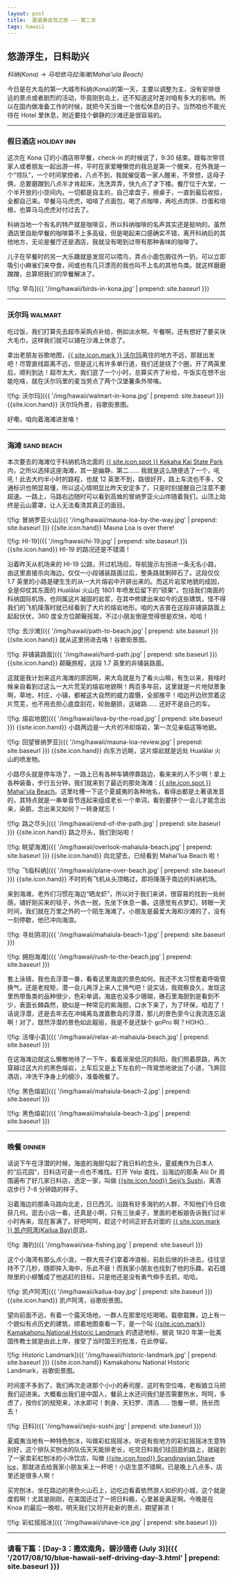 ```yaml
---
layout: post
title:  夏威夷自驾之旅 —— 第二天
tags: hawaii
---
```


## 悠游浮生，日料助兴

_科纳(Kona) -> 马哈依乌拉海滩(Mahai'ula Beach)_

今日是在大岛的第一大城市科纳(Kona)的第一天，主要以调整为主，没有安排很远的景点或者剧烈的活动，毕竟刚到岛上，还不知道这时差对咱有多大的影响。所以在国内做准备工作的时候，就把今天当做一个放松休息的日子。当然咱也不能光待在 Hotel 里休息，附近要找个僻静的沙滩还是很容易的。
<!--more-->

---

### 假日酒店 <small>HOLIDAY INN</small>
这次在 Kona 订的小酒店带早餐，check-in 的时候说了，9:30 结束。跟每次带领家人或者朋友一起出游一样，平时在家爱睡懒觉的我总是第一个醒来，在外我是一个“领队”，一个时间掌控者，八点不到，我就催促着一家人醒来，不曾想，这母子俩，总要磨蹭到八点半才肯起床，洗洗弄弄，快九点了才下楼。餐厅位于大堂，一个半开放的小空间内。一切都是自主的，自己拿盘子，擦桌子，一直到最后收拾，全都自己来。早餐马马虎虎，咱啃了点面包，喝了点咖啡，再吃点肉饼、炒蛋和培根，也算马马虎虎对付过去了。

科纳当地一个有名的特产就是咖啡豆，所以科纳咖啡的名声其实还是挺响的。虽然酒店里自助早餐的咖啡算不上多高级，但是喝起来口感确实不错，离开科纳后的其他地方，无论是餐厅还是酒店，我就没有喝到过带有那种香味的咖啡了。

儿子在早餐时的另一大乐趣就是发现可以喂鸟，弄点小面包屑往外一扔，可以立即吸引小麻雀们来夺食，间或也有几只漂亮的我也叫不上名的其他鸟类。就这样磨磨蹭蹭，总算把我们的早餐解决了。

![fig: 早鸟]({{ '/img/hawaii/birds-in-kona.jpg' | prepend: site.baseurl }})

---

### 沃尔玛 <small>WALMART</small>
吃过饭，我们打算先去超市采购点补给，例如淡水啊，午餐啊，还有想好了要买块大毛巾，这样我们就可以铺在沙滩上休息了。

拿出老朋友谷歌地图，[{{ site.icon.mark }} 沃尔玛](https://goo.gl/DMZmTC)离住的地方不远，那就出发吧！尽管直线距离不远，但是这儿有许多单行道，我们还是绕了个圈，开了两英里后，顺利到达！超市太大，我们逛了一个小时，总算买齐了补给，午饭实在想不出能吃啥，就在沃尔玛里的麦当劳点了两个汉堡薯条外带咯。

![fig: 沃尔玛]({{ '/img/hawaii/walmart-in-kona.jpg' | prepend: site.baseurl }})
{{site.icon.hand}} <span>沃尔玛外景，谷歌街景图。</span>

好嘞，咱向着海滩进发咯！

---

### 海滩 <small>SAND BEACH</small>
本次要去的海滩位于科纳机场北面的 [{{ site.icon.spot }} Kekaha Kai State Park](https://goo.gl/jP7iJ4) 内，之所以选择这座海滩，其一是幽静，第二…… 我就是这么随便选了一个，吼吼！此去大约半小时的路程，也就 12 英里不到，路很好开，路上车流也不多，交通标识也明显易懂，所以这心情明显比昨天安定多了，只是时刻提醒自己注意不要超速。一路上，马路右边随时可以看到高耸的冒纳罗亚火山伴随着我们，山顶上始终是云山雾罩，让人无法看清其真正的面目。

![fig: 冒纳罗亚火山]({{ '/img/hawaii/mauna-loa-by-the-way.jpg' | prepend: site.baseurl }})
{{site.icon.hand}} <span>Mauna Loa is over there!</span>

![fig: HI-19]({{ '/img/hawaii/hi-19.jpg' | prepend: site.baseurl }})
{{site.icon.hand}} <span>HI-19 的路况还是不错滴！</span>

沿着昨天从机场来的 HI-19 公路，开过机场后，导航提示左拐进一条无名小路，由这里直接杀向海边。仅仅一小段铺装路面过后，整条路就剩碎石了。这段仅仅 1.7 英里的小路是硬生生的从一大片熔岩中开辟出来的。而这片岩浆地貌的成因，全是仰仗其东面的 Hualālai 火山在 1801 年喷发后留下的“硕果”。包括我们南面的科纳国际机场，也同属这片凝固的岩浆，在其中修建出来如今的这些建筑，怪不得我们的飞机降落时就已经看到了大片的熔岩地形。咱的大吉普在这段非铺装路面上起起伏伏，360 度全方位颠簸摇晃，不过小朋友倒是觉得很是欢快，哈哈！

![fig: 去沙滩]({{ '/img/hawaii/path-to-beach.jpg' | prepend: site.baseurl }})
{{site.icon.hand}} <span>就从这里拐进去咯！谷歌街景图。</span>

![fig: 非铺装路面]({{ '/img/hawaii/hard-path.jpg' | prepend: site.baseurl }})
{{site.icon.hand}} <span>颠簸旅程，这段 1.7 英里的非铺装路面。</span>

这就是我计划来这片海滩的原因啊，来大岛就是为了看火山嘛，有生以来，我啥时候亲自看到过这么一大片荒芜的熔岩地貌啊！两百多年前，这里就是一片地狱景象啊，草地，村庄，小镇，都被这大自然的威力震慑，全部推平！咱边开边欣赏着这片荒芜，也不用去担心底盘刮花，轮胎磨损，这破路…… 还好不是自己的车。

![fig: 熔岩地貌]({{ '/img/hawaii/lava-by-the-road.jpg' | prepend: site.baseurl }})
{{site.icon.hand}} <span>小路两边是一大片的冷却熔岩，第一次见亲临这等地貌。</span>

![fig: 回望冒纳罗亚]({{ '/img/hawaii/mauna-loa-review.jpg' | prepend: site.baseurl }})
{{site.icon.hand}} <span>向东方远眺，这片熔岩就是远处 Hualālai 火山的喷发物。</span>

小路尽头就是停车场了，一路上已有各种车辆停靠路边，看来来的人不少啊！拿上各种装备，步行五分钟，我们就来到了最近的那处海滩：[{{ site.icon.spot }} Mahai'ula Beach](https://goo.gl/Tu2Sut)。这里吐槽一下这个夏威夷的各种地名，看得出都是土著语发音的，其特点就是一串单音节连起来组成老长一个单词，看到要拼个一会儿才能念出来，染鹅，念出来又如何？一转身就忘！

![fig: 路之尽头]({{ '/img/hawaii/end-of-the-path.jpg' | prepend: site.baseurl }})
{{site.icon.hand}} <span>路之尽头，我们到站啦！</span>

![fig: 眺望海滩]({{ '/img/hawaii/overlook-mahaiula-beach.jpg' | prepend: site.baseurl }})
{{site.icon.hand}} <span>向北望去，已经看到 Mahai'lua Beach 啦！</span>

![fig: 飞临科纳]({{ '/img/hawaii/plane-over-beach.jpg' | prepend: site.baseurl }})
{{site.icon.hand}} <span>不时的有飞机从头顶略过，即将降落于南边的科纳机场。</span>

来到海滩，老外们习惯在海边“晒龙虾”，所以对于我们来讲，很容易的找到一处树荫，铺好刚买来的毯子，外衣一脱，先坐下休息一番。这感觉有点梦幻，转眼一天时间，我们就在万里之外的一个陌生海滩了。小朋友是最爱大海和沙滩的了，没有一刻停歇，他已冲向海浪。

![fig: 寻处阴凉]({{ '/img/hawaii/mahaiula-beach-1.jpg' | prepend: site.baseurl }})

![fig: 拥抱海滩]({{ '/img/hawaii/rush-to-the-beach.jpg' | prepend: site.baseurl }})

套上泳镜，我也去浮潜一番，看看这里海底的景色如何。我还不太习惯套着呼吸管换气，还是老规矩，潜一会儿再浮上来人工换气吧！说实话，我观察良久，发现这里热带鱼类的品种很少，色彩单调，海底也没多少珊瑚，礁石里海胆到是看到不少，表面长棘森然，貌似是一种常见的紫海胆，口水下来了，为了环保，咱忍了！话说浮潜，还是去年去在冲绳离岛渡嘉敷岛的浮潜，那儿的景色至今让我流连忘返啊！对了，既然浮潜的景色如此靓丽，我是不是还缺个 goPro 啊？HOHO...

![fig: 活埋小袁]({{ '/img/hawaii/relax-at-mahaiula-beach.jpg' | prepend: site.baseurl }})

在这海滩边就这么懒散地待了一下午，看着渐渐低沉的斜阳，我们照着原路，再次穿越过这大片的黑色熔岩，上车后又是上下左右的一阵晃悠地驶出了小道，飞奔回酒店，冲洗干净身上的细沙，准备晚餐了。

![fig: 黑色熔岩]({{ '/img/hawaii/mahaiula-beach-2.jpg' | prepend: site.baseurl }})

![fig: 黑色熔岩]({{ '/img/hawaii/mahaiula-beach-3.jpg' | prepend: site.baseurl }})

---

### 晚餐 <small>DINNER</small>

话说下午在浮潜的时候，海底的海胆勾起了我日料的念头，夏威夷作为日本人的“后花园”，日料店可是一点也不难找。打开 Yelp 查找，沿海边的那条 Alii Dr 周围遍布了好几家日料店，选定一家，叫做 [{{site.icon.food}} Seiji’s Sushi](https://goo.gl/UAZuUn)，离酒店步行 7-8 分钟路的样子。

沿着海边的那条马路向北走，日已西沉，沿路有好多海钓的人群，不知他们今日收获几何。逛去小店一看，还真是小啊，只有三张桌子，里面的老板娘告诉我们过半小时再来，现在客满了。好吧呵呵，趁这个时间正好去对面的 [{{ site.icon.mark }} 凯卢阿湾(Kailua Bay)](https://goo.gl/L1T7Yv)逛逛。

![fig: 海钓]({{ '/img/hawaii/sea-fishing.jpg' | prepend: site.baseurl }})

这个小海湾有那么点小浪，一群大孩子们拿着冲浪板，前赴后继的扑进去，往往坚持不了几秒，随即摔入海中，乐此不疲！而我家小朋友也找到了他的乐趣，岩石缝隙里的小螃蟹成了他追赶的目标，只是他还是没有勇气伸手去抓，哈哈。

![fig: 凯卢阿湾]({{ '/img/hawaii/kailua-bay.jpg' | prepend: site.baseurl }})
{{site.icon.hand}} <span>凯卢阿湾，谷歌街景图。</span>

望向前面不远，有着一个露天场地，一群人在那里吃吃喝喝，载歌载舞，边上有一个貌似有点历史的建筑，顺着地图查看一下，是一个叫 [{{site.icon.mark}} Kamakahonu National Historic Landmark](https://goo.gl/V1moE8) 的遗迹地标，据说 1820 年第一批美国传教士就是由此上岸，接受了当时国王的批准，在此停留。

![fig: Historic Landmark]({{ '/img/hawaii/historic-landmark.jpg' | prepend: site.baseurl }})
{{site.icon.hand}} <span>Kamakahonu National Historic Landmark，谷歌街景图。</span>

时间差不多到了，我们再次走进那个小小的寿司屋，这时有空位咯，老板娘立马把我们迎进来。大概看出我们是中国人，餐前上水还问我们是否需要热水，呵呵，多虑了，按你们的规矩来，冰水即可！刺身、天妇罗、清酒…… 饱餐一顿，扬长而去！

![fig: 日料]({{ '/img/hawaii/sejis-sushi.jpg' | prepend: site.baseurl }})

夏威夷当地有一种特色刨冰，叫做彩虹摇摇冰，听说有些地方的彩虹摇摇冰生意特别好，这个排队买刨冰的队伍天天能排老长，吃完日料我们往回逛的路上，就碰到了一家卖彩虹刨冰的小冷饮店，叫做 [{{site.icon.food}} Scandinavian Shave Ice](https://goo.gl/Gf9xBQ)，那就进去给我家小朋友来上一杯吧！小店生意不错啊，已是晚上八点多，店里还是很多人啊！

买完刨冰，坐在路边的黑色火山石上，边吃边看着依然游人如织的小城，这个就是度假啊！尤其是刚刚，在美国还过了一把日料瘾，心里甚是满足啊。今晚是在 Knoa 的最后一晚啦，明天我们又将开赴新的景点，期望甚浓！

![fig: 彩虹摇摇冰]({{ '/img/hawaii/shave-ice.jpg' | prepend: site.baseurl }})

---

### 请看下篇：[Day-3：撒欢南角，碧沙猎奇 (July 3)]({{ '/2017/08/10/blue-hawaii-self-driving-day-3.html' | prepend: site.baseurl }})